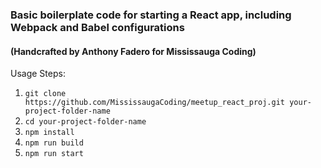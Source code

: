 ### Basic boilerplate code for starting a React app, including Webpack and Babel configurations

#### (Handcrafted by Anthony Fadero for Mississauga Coding)

Usage Steps:

1. `git clone https://github.com/MississaugaCoding/meetup_react_proj.git your-project-folder-name`
2. `cd your-project-folder-name`
3. `npm install` 
4. `npm run build`
5. `npm run start`

